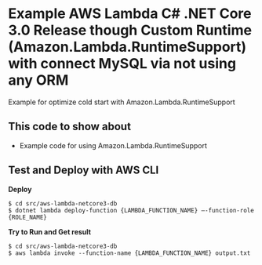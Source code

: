 # Example AWS Lambda C# .NET Core 3.0 Release though Custom Runtime (Amazon.Lambda.RuntimeSupport) with connect MySQL via not using any ORM

Example for optimize cold start with Amazon.Lambda.RuntimeSupport

## This code to show about
- Example code for using Amazon.Lambda.RuntimeSupport

## Test and Deploy with AWS CLI

**Deploy**
```
$ cd src/aws-lambda-netcore3-db
$ dotnet lambda deploy-function {LAMBDA_FUNCTION_NAME} –-function-role {ROLE_NAME}
```

**Try to Run and Get result**
```
$ cd src/aws-lambda-netcore3-db
$ aws lambda invoke --function-name {LAMBDA_FUNCTION_NAME} output.txt
```